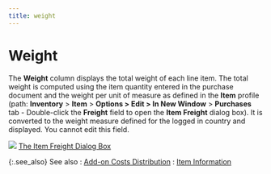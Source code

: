 ```yaml
---
title: weight
---
```


# Weight


The **Weight** column displays the  total weight of each line item. The total weight is computed using the  item quantity entered in the purchase document and the weight per unit  of measure as defined in the **Item** profile  (path: **Inventory** > **Item**  > **Options &gt; Edit &gt; In New Window**  > **Purchases** tab - Double-click  the **Freight** field to open the  **Item Freight** dialog box). It is  converted to the weight measure defined for the logged in country and  displayed. You cannot edit this field.


![]({{site.pp_baseurl}}/img/lens.gif) [The  Item Freight Dialog Box]({{site.mi_chm}}/create-regular-items-kits-and-assemblies/creating-an-item/item_freight_dialog_box_mi.html)


{:.see_also}
See also
: [Add-on Costs  Distribution]({{site.pp_baseurl}}/purc-proc/doc-profile/doc-options/utils/addon-costs-distr/freight_distribution.html)
: [Item Information]({{site.pp_baseurl}}/purc-proc/doc-profile/contents/item-info/item_information_pp.html)
